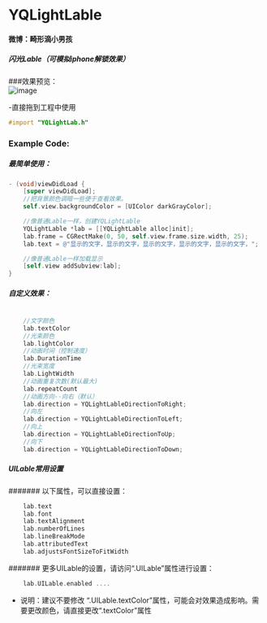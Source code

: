 # YQLightLable

#### 微博：畸形滴小男孩
##### 闪光Lable（可模拟iphone解锁效果）

###效果预览：</br>
 ![image](https://github.com/976431yang/YQLightLable/blob/master/YQLightLableDemo/Screenshot/2017-07-20-10_24_41.gif)

-直接拖到工程中使用
```objective-c
#import "YQLightLab.h"
```
### Example Code:
##### 最简单使用：
```objective-c
- (void)viewDidLoad {
    [super viewDidLoad];
    //把背景颜色调暗一些便于查看效果。
    self.view.backgroundColor = [UIColor darkGrayColor];

    //像普通Lable一样，创建YQLightLable
    YQLightLable *lab = [[YQLightLable alloc]init];
    lab.frame = CGRectMake(0, 50, self.view.frame.size.width, 25);
    lab.text = @"显示的文字，显示的文字，显示的文字，显示的文字，显示的文字，";

    //像普通Lable一样加载显示
    [self.view addSubview:lab];
}
```

##### 自定义效果：
```objective-c
	
	//文字颜色
	lab.textColor
	//光束颜色
	lab.lightColor
	//动画时间（控制速度）
	lab.DurationTime
	//光束宽度
	lab.LightWidth
	//动画重复次数(默认最大)
	lab.repeatCount
	//动画方向--向右（默认）
	lab.direction = YQLightLableDirectionToRight;
	//向左
	lab.direction = YQLightLableDirectionToLeft;
	//向上
	lab.direction = YQLightLableDirectionToUp;
	//向下
	lab.direction = YQLightLableDirectionToDown;
```

##### UILable常用设置
####### 以下属性，可以直接设置：
```objective-c
	lab.text
	lab.font
	lab.textAlignment
	lab.numberOfLines
	lab.lineBreakMode
	lab.attributedText
	lab.adjustsFontSizeToFitWidth
```
####### 更多UILable的设置，请访问“.UILable”属性进行设置：
```objective-c
	lab.UILable.enabled ....
```

- 说明：建议不要修改 “.UILable.textColor”属性，可能会对效果造成影响。需要更改颜色，请直接更改“.textColor”属性
